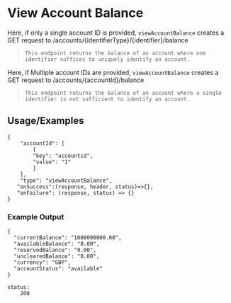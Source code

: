 # View Account Balance

Here, if only a single account ID is provided, `viewAccountBalance` creates a GET request to /accounts/{identifierType}/{identifier}/balance

> `This endpoint returns the balance of an account where one identifier suffices to uniquely identify an account.`

Here, if Multiple account IDs are provided, `viewAccountBalance` creates a GET request to /accounts/{accountId}/balance

> `This endpoint returns the balance of an account where a single identifier is not sufficient to identify an account.`

## Usage/Examples

```
{
    "accountId": [
        {
        "key": "accountid",
        "value": "1"
        }
    ],
    "type": "viewAccountBalance",
   "onSuccess":(response, header, status)=>{},
   "onFailure": (response, status) => {}
}
```

### Example Output

```
{
  "currentBalance": "1000000000.00",
  "availableBalance": "0.00",
  "reservedBalance": "0.00",
  "unclearedBalance": "0.00",
  "currency": "GBP",
  "accountStatus": "available"
}

status:
    200
```
